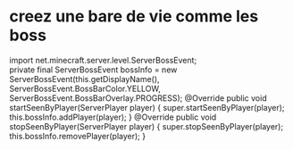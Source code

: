 # creez une bare de vie comme les boss

import net.minecraft.server.level.ServerBossEvent;	
private final ServerBossEvent bossInfo = new ServerBossEvent(this.getDisplayName(), ServerBossEvent.BossBarColor.YELLOW, ServerBossEvent.BossBarOverlay.PROGRESS);
@Override
public void startSeenByPlayer(ServerPlayer player) {
	super.startSeenByPlayer(player);
	this.bossInfo.addPlayer(player);
}
@Override
public void stopSeenByPlayer(ServerPlayer player) {
	super.stopSeenByPlayer(player);
	this.bossInfo.removePlayer(player);
}
